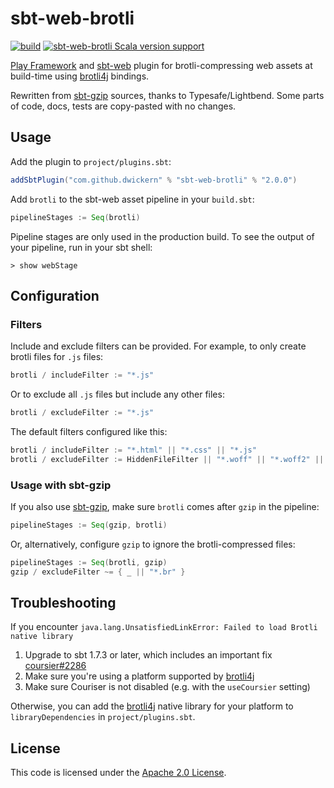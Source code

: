 sbt-web-brotli
==========

[![build](https://github.com/dwickern/sbt-web-brotli/workflows/build/badge.svg)](https://github.com/dwickern/sbt-web-brotli/actions)
[![sbt-web-brotli Scala version support](https://index.scala-lang.org/dwickern/sbt-web-brotli/sbt-web-brotli/latest.svg)](https://index.scala-lang.org/dwickern/sbt-web-brotli/sbt-web-brotli)

[Play Framework] and [sbt-web] plugin for brotli-compressing web assets at build-time using [brotli4j] bindings.

Rewritten from [sbt-gzip] sources, thanks to Typesafe/Lightbend.
Some parts of code, docs, tests are copy-pasted with no changes.


Usage
----------

Add the plugin to `project/plugins.sbt`:

```scala
addSbtPlugin("com.github.dwickern" % "sbt-web-brotli" % "2.0.0")
```

Add `brotli` to the sbt-web asset pipeline in your `build.sbt`:

```scala
pipelineStages := Seq(brotli)
```

Pipeline stages are only used in the production build.
To see the output of your pipeline, run in your sbt shell:

```
> show webStage
```

Configuration
-------------

### Filters

Include and exclude filters can be provided. For example, to only create brotli files for `.js` files:

```scala
brotli / includeFilter := "*.js"
```

Or to exclude all `.js` files but include any other files:

```scala
brotli / excludeFilter := "*.js"
```

The default filters configured like this:

```scala
brotli / includeFilter := "*.html" || "*.css" || "*.js"
brotli / excludeFilter := HiddenFileFilter || "*.woff" || "*.woff2" || "*.gz"
```

### Usage with sbt-gzip

If you also use [sbt-gzip], make sure `brotli` comes after `gzip` in the pipeline:

```scala
pipelineStages := Seq(gzip, brotli)
```

Or, alternatively, configure `gzip` to ignore the brotli-compressed files:

```scala
pipelineStages := Seq(brotli, gzip)
gzip / excludeFilter ~= { _ || "*.br" }
```

Troubleshooting
-------

If you encounter `java.lang.UnsatisfiedLinkError: Failed to load Brotli native library`
1. Upgrade to sbt 1.7.3 or later, which includes an important fix [coursier#2286](https://github.com/coursier/coursier/pull/2286)
2. Make sure you're using a platform supported by [brotli4j]
3. Make sure Couriser is not disabled (e.g. with the `useCoursier` setting)

Otherwise, you can add the [brotli4j] native library for your platform to `libraryDependencies` in `project/plugins.sbt`.

License
-------

This code is licensed under the [Apache 2.0 License][apache].

[Play Framework]: https://www.playframework.com/
[brotli4j]: https://github.com/hyperxpro/Brotli4j
[sbt-gzip]: https://github.com/sbt/sbt-gzip
[sbt-web]: https://github.com/sbt/sbt-web
[apache]: http://www.apache.org/licenses/LICENSE-2.0.html
